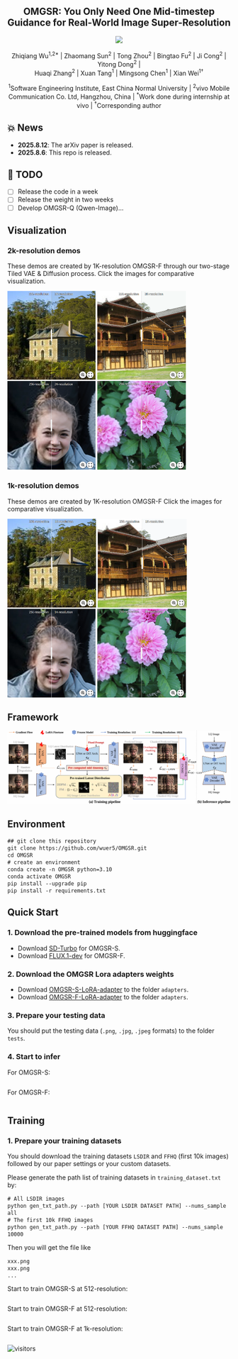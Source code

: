 <div align="center">
<h2>OMGSR: You Only Need One Mid-timestep Guidance for Real-World Image Super-Resolution</h2>
<a href='https://arxiv.org/pdf/2508.08227'><img src='https://img.shields.io/badge/Paper-Arxiv-red'></a>

Zhiqiang Wu<sup>1,2*</sup> |
Zhaomang Sun<sup>2</sup> | 
Tong Zhou<sup>2</sup> | 
Bingtao Fu<sup>2</sup> | 
Ji Cong<sup>2</sup> |
Yitong Dong<sup>2</sup> |
\
Huaqi Zhang<sup>2</sup> |
Xuan Tang<sup>1</sup> |
Mingsong Chen<sup>1</sup> |
Xian Wei<sup>1&dagger;</sup> 

<sup>1</sup>Software Engineering Institute, East China Normal University | 
<sup>2</sup>vivo Mobile Communication Co. Ltd, Hangzhou, China |
<sup>*</sup>Work done during internship at vivo | 
<sup>&dagger;</sup>Corresponding author
</div>

## :boom: News

- **2025.8.12**: The arXiv paper is released.
- **2025.8.6**: This repo is released.

## :runner: TODO

- [ ] Release the code in a week
- [ ] Release the weight in two weeks
- [ ] Develop OMGSR-Q (Qwen-Image)...

## Visualization

### 2k-resolution demos

These demos are created by 1K-resolution OMGSR-F through our two-stage Tiled VAE & Diffusion process. Click the images for comparative visualization.

[<img src="assets/2k-1.png" height="200px"/>](https://imgsli.com/NDA2NjYz)
[<img src="assets/2k-2.png" height="200px"/>](https://imgsli.com/NDA2NjY2)
[<img src="assets/2k-3.png" height="200px"/>](https://imgsli.com/NDA2Njc5)
[<img src="assets/2k-4.png" height="200px"/>](https://imgsli.com/NDA2Njgw)

### 1k-resolution demos

These demos are created by 1K-resolution OMGSR-F Click the images for comparative visualization.

[<img src="assets/1k-1.png" height="200px"/>](https://imgsli.com/NDA2Njgx)
[<img src="assets/1k-2.png" height="200px"/>](https://imgsli.com/NDA2Njgy)
[<img src="assets/1k-3.png" height="200px"/>](https://imgsli.com/NDA2Njgz)
[<img src="assets/1k-4.png" height="200px"/>](https://imgsli.com/NDA2Njgw)

## Framework

![teaser_img](assets/arch.png)

## Environment

```
## git clone this repository
git clone https://github.com/wuer5/OMGSR.git
cd OMGSR
# create an environment
conda create -n OMGSR python=3.10
conda activate OMGSR
pip install --upgrade pip
pip install -r requirements.txt
```

## Quick Start

<h3>1. Download the pre-trained models from huggingface</h3>

- Download <a href="https://huggingface.co/stabilityai/sd-turbo">SD-Turbo</a> for OMGSR-S.
- Download <a href="https://huggingface.co/black-forest-labs/FLUX.1-dev">FLUX.1-dev</a> for OMGSR-F.
<h3>2. Download the OMGSR Lora adapters weights</h3>

- Download <a href="https://huggingface.co/stabilityai/sd-turbo">OMGSR-S-LoRA-adapter</a> to the folder ```adapters```.
- Download <a href="https://huggingface.co/black-forest-labs/FLUX.1-dev">OMGSR-F-LoRA-adapter</a> to the folder ```adapters```.

<h3>3. Prepare your testing data</h3>

You should put the testing data (```.png```, ```.jpg```, ```.jpeg``` formats) to the folder ```tests```.

<h3>4. Start to infer</h3>

For OMGSR-S:
```

```
For OMGSR-F:
```

```

<h2>Training</h2>

<h3>1. Prepare your training datasets</h3>

You should download the training datasets ```LSDIR``` and ```FFHQ``` (first 10k images) followed by our paper settings or your custom datasets.

Please generate the path list of training datasets in ```training_dataset.txt``` by:
```
# All LSDIR images
python gen_txt_path.py --path [YOUR LSDIR DATASET PATH] --nums_sample all
# The first 10k FFHQ images
python gen_txt_path.py --path [YOUR FFHQ DATASET PATH] --nums_sample 10000
```
Then you will get the file like
```
xxx.png
xxx.png
...
```

Start to train OMGSR-S at 512-resolution:
```

```

Start to train OMGSR-F at 512-resolution:
```

```

Start to train OMGSR-F at 1k-resolution:
```

```
![visitors](https://visitor-badge.laobi.icu/badge?page_id=wuer5/OMGSR)

